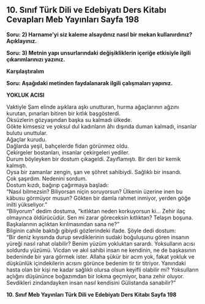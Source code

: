 ## 10. Sınıf Türk Dili ve Edebiyatı Ders Kitabı Cevapları Meb Yayınları Sayfa 198

**Soru: 2) Harname’yi siz kaleme alsaydınız nasıl bir mekan kullanırdınız? Açıklayınız.**

**Soru: 3) Metnin yapı unsurlarındaki değişikliklerin içeriğe etkisiyle ilgili çıkarımlarınızı yazınız.**

**Karşılaştıralım**

**Soru: Aşağıdaki metinden faydalanarak ilgili çalışmaları yapınız.**

**YOKLUK ACISI**

Vaktiyle Şam elinde aşıklara aşkı unutturan, hurma ağaçlarının ağzını kurutan, pınarları bitiren bir kıtlık başgösterdi.  
 Öksüzlerin gözyaşından başka su kalmadı ülkede.  
 Gökte kimsesiz ve yoksul dul kadınların âhı dışında duman kalmadı, insanlar bulutu unuttular.  
 Ağaçlar kurudu.  
 Dağlarda yeşil, bahçelerde fidan görünmez oldu.  
 Çekirgeler bostanları, insanlar çekirgeleri yediler.  
 Durum böyleyken bir dostum çıkageldi. Zayıflamıştı. Bir deri bir kemik kalmıştı.  
 Oysa bir zamanlar zengin, şan ve şöhret sahibiydi. Sağlıklı bir insandı.  
 Çok şaşırdım. Nedenini sordum.  
 Dostum kızdı, bağırıp çağırmaya başladı:  
 “Nasıl bilmezsin? Biliyorsan niçin soruyorsun? Ülkenin üzerine inen bu kâbusu görmüyor musun? Gökten bir damla rahmet inmiyor, yerden göğe inilti yükseliyor.”  
 “Biliyorum” dedim dostuma, “kıtlıktan neden korkuyorsun ki… Zehir ilaç olmayınca öldürücüdür. Sen mi zarar göreceksin kıtlıktan? Telaşın boşuna. Başkalarının açlıktan kırılmasından sana ne?”  
 Bilginin cahile baktığı gibiydi gözlerindeki ifade. Şöyle dedi dostum:  
 “Bir deniz kıyısında durup sevdiklerinin sudaki boğuluşunu gören insanın yüreği nasıl rahat olabilir? Benim yüzüm yokluktan sarardı. Yoksulların acısı soldurdu yüzümü. Vicdan ve akıl sahibi insan ne kendinin, ne de başkasının bedeninde bir yara görmek ister. Allaha şükür bir acım yok, fakat yokluk ve düşkünlük içindekilerin acısını görünce bedenim tir tir titriyor. Yanındaki hasta olan bir kişi ne kadar sağlıklı olursa olsun keyifli olabilir mi? Yoksulların açlığını düşününce boğazımdan bir lokma geçmiyor, bana zehir oluyor. Sevdikleri zindandayken insan nasıl kendisini Gülistanda sanabilir?”

**10. Sınıf Meb Yayınları Türk Dili ve Edebiyatı Ders Kitabı Sayfa 198**